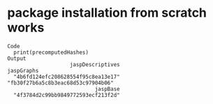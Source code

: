 # package installation from scratch works

    Code
      print(precomputedHashes)
    Output
                        jaspDescriptives                         jaspGraphs 
      "4b6fd124efc208628554f95c8ea13e17" "fb30f27b6a5c8b3eac68d53c97904b06" 
                                jaspBase 
      "4f3784d2c99bb9849772593ecf213f2d" 

